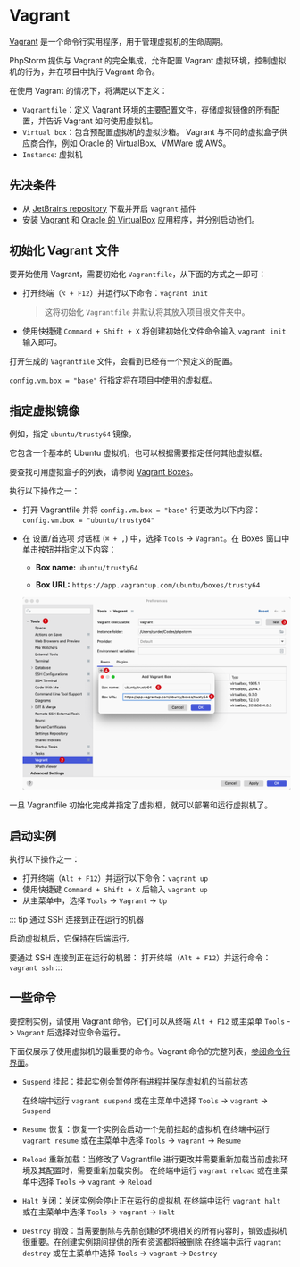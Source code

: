 # Vagrant

[Vagrant](http://vagrantup.com/) 是一个命令行实用程序，用于管理虚拟机的生命周期。

PhpStorm 提供与 Vagrant 的完全集成，允许配置 Vagrant 虚拟环境，控制虚拟机的行为，并在项目中执行 Vagrant 命令。

在使用 Vagrant 的情况下，将满足以下定义：

- `Vagrantfile`：定义 Vagrant 环境的主要配置文件，存储虚拟镜像的所有配置，并告诉 Vagrant 如何使用虚拟机。
- `Virtual box`：包含预配置虚拟机的虚拟沙箱。 Vagrant 与不同的虚拟盒子供应商合作，例如 Oracle 的 VirtualBox、VMWare 或 AWS。
- `Instance`: 虚拟机

## 先决条件

- 从 [JetBrains repository](https://plugins.jetbrains.com/plugin/7379-vagrant) 下载并开启 `Vagrant` 插件
- 安装 [Vagrant](http://www.vagrantup.com/) 和 [Oracle 的 VirtualBox](https://www.virtualbox.org/) 应用程序，并分别启动他们。

## 初始化 Vagrant 文件

要开始使用 Vagrant，需要初始化 `Vagrantfile`，从下面的方式之一即可：

- 打开终端（`⌥ + F12`）并运行以下命令：`vagrant init`

  > 这将初始化 `Vagrantfile` 并默认将其放入项目根文件夹中。

- 使用快捷键 `Command + Shift + X` 将创建初始化文件命令输入 `vagrant init` 输入即可。

打开生成的 `Vagrantfile` 文件，会看到已经有一个预定义的配置。

`config.vm.box = "base"` 行指定将在项目中使用的虚拟框。

## 指定虚拟镜像

例如，指定 `ubuntu/trusty64` 镜像。

它包含一个基本的 Ubuntu 虚拟机，也可以根据需要指定任何其他虚拟框。

要查找可用虚拟盒子的列表，请参阅 [Vagrant Boxes](https://www.vagrantup.com/vagrant-cloud/boxes/catalog)。

执行以下操作之一：

- 打开 Vagrantfile 并将 `config.vm.box = "base"` 行更改为以下内容：`config.vm.box = "ubuntu/trusty64"`
- 在 设置/首选项 对话框 (`⌘ + ,`) 中，选择 `Tools` -> `Vagrant`。在 Boxes 窗口中单击按钮并指定以下内容：

    - **Box name:** `ubuntu/trusty64`

    - **Box URL:** `https://app.vagrantup.com/ubuntu/boxes/trusty64`

  ![Phpstorm Vagrant add box](./images/vagrant/phpstorm-vagrant-add-box.png)

一旦 Vagrantfile 初始化完成并指定了虚拟框，就可以部署和运行虚拟机了。

## 启动实例

执行以下操作之一：

- 打开终端（`Alt + F12`）并运行以下命令：`vagrant up`
- 使用快捷键 `Command + Shift + X` 后输入 `vagrant up`
- 从主菜单中，选择 `Tools` -> `Vagrant` -> `Up`

::: tip 通过 SSH 连接到正在运行的机器

启动虚拟机后，它保持在后端运行。

要通过 SSH 连接到正在运行的机器： 打开终端（`Alt + F12`）并运行命令：`vagrant ssh`
:::

## 一些命令

要控制实例，请使用 Vagrant 命令。它们可以从终端 `Alt + F12` 或主菜单 `Tools` -> `Vagrant` 后选择对应命令运行。

下面仅展示了使用虚拟机的最重要的命令。Vagrant 命令的完整列表，[参阅命令行界面](https://www.vagrantup.com/docs/cli)。

- `Suspend` 挂起：挂起实例会暂停所有进程并保存虚拟机的当前状态

  在终端中运行 `vagrant suspend` 或在主菜单中选择 `Tools` -> `vagrant` -> `Suspend`

- `Resume` 恢复：恢复一个实例会启动一个先前挂起的虚拟机
  在终端中运行 `vagrant resume` 或在主菜单中选择 `Tools` -> `vagrant` -> `Resume`

- `Reload` 重新加载：当修改了 Vagrantfile 进行更改并需要重新加载当前虚拟环境及其配置时，需要重新加载实例。
  在终端中运行 `vagrant reload` 或在主菜单中选择 `Tools` -> `vagrant` -> `Reload`

- `Halt` 关闭：关闭实例会停止正在运行的虚拟机
  在终端中运行 `vagrant halt` 或在主菜单中选择 `Tools` -> `vagrant` -> `Halt`

- `Destroy` 销毁：当需要删除与先前创建的环境相关的所有内容时，销毁虚拟机很重要。在创建实例期间提供的所有资源都将被删除
  在终端中运行 `vagrant destroy` 或在主菜单中选择 `Tools` -> `vagrant` -> `Destroy`
